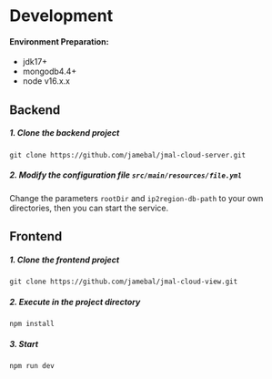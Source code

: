 # Development

#### Environment Preparation:
- jdk17+
- mongodb4.4+
- node v16.x.x

## Backend
##### 1. Clone the backend project
```shell
git clone https://github.com/jamebal/jmal-cloud-server.git
```
##### 2. Modify the configuration file `src/main/resources/file.yml`
Change the parameters `rootDir` and `ip2region-db-path` to your own directories, then you can start the service.

## Frontend
##### 1. Clone the frontend project
```shell
git clone https://github.com/jamebal/jmal-cloud-view.git
```
##### 2. Execute in the project directory
```shell
npm install
```
##### 3. Start
```shell
npm run dev
```
